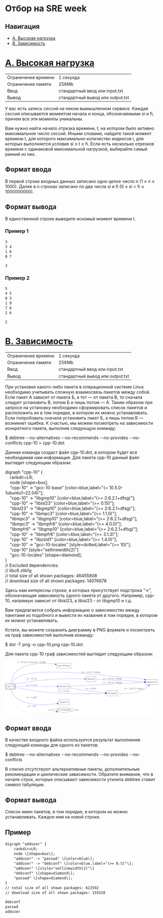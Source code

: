 # Отбор на SRE week

## Навигация
- [A. Высокая нагрузка](#a-высокая-нагрузка)
- [B. Зависимость](#b-зависимость)

[A. Высокая нагрузка](https://github.com/danula-ded/Test_SRE-week/blob/main/A/code.py)
===================
<table>
    <tr>
        <td>Ограничение времени</td>
        <td>1&nbsp;секунда</td>
    </tr>
        <tr>
        <td>Ограничение памяти</td>
        <td>256Mb</td>
    </tr>
        <tr>
        <td>Ввод</td>
        <td>стандартный ввод или input.txt</td>
    </tr>
        <tr>
        <td>Вывод</td>
        <td>стандартный вывод или output.txt</td>
    </tr>
</table>
У вас есть запись сессий на неком вымышленном сервисе. Каждая сессия описывается моментом начала и конца, обозначаемыми si и fi, причем все эти моменты уникальны.

Вам нужно найти начало отрезка времени, t, на котором было активно максимальное число сессий. Иными словами, найдите такой момент времени t, для которого максимально количество индексов i, для которых выполняется условие si ≤ t ≤ fi. Если есть несколько отрезков времени с одинаковой максимальной нагрузкой, выбирайте самый ранний из них.

Формат ввода
------------

В первой строке входных данных записано одно целое число n (1 ≤ n ≤ 1000). Далее в n строках записано по два числа si и fi (0 ≤ si < fi ≤ 1000000000).

Формат вывода
-------------

В единственной строке выведите искомый момент времени t.

### Пример 1

```Ввод
3
3 4
1 6
0 7
```

``` Вывод
3
```

### Пример 2

``` Ввод
5
4 5
0 3
1 9
7 8
2 6
```

``` Вывод
2
```


[B. Зависимость](https://github.com/danula-ded/Test_SRE-week/blob/main/B/code.py)
==============
<table>
    <tr>
        <td>Ограничение времени</td>
        <td>1&nbsp;секунда</td>
    </tr>
        <tr>
        <td>Ограничение памяти</td>
        <td>256Mb</td>
    </tr>
        <tr>
        <td>Ввод</td>
        <td>стандартный ввод или input.txt</td>
    </tr>
        <tr>
        <td>Вывод</td>
        <td>стандартный вывод или output.txt</td>
    </tr>
</table>
При установке какого-либо пакета в операционной системе Linux необходимо учитывать сложную взаимосвязь пакетов между собой. Если пакет А зависит от пакета Б, а тот — от пакета В, то сначала следует установить В, потом Б и лишь потом — А. Таким образом при запросе на установку необходимо сформировать список пакетов и расположить их в том порядке, в котором их можно устанавливать. Если попробовать сначала установить пакет Б, а лишь потом В — возникнет ошибка. К счастью, мы можем посмотреть на зависимости конкретного пакета, выполнив следующую команду:

$ debtree --no-alternatives --no-recommends --no-provides --no-conflicts cpp-10 > cpp-10.dot

Данная команда создаст файл cpp-10.dot, в котором будет вся необходимая нам информация. Для пакета cpp-10 данный файл выглядит следующим образом:

digraph "cpp-10" {    
    rankdir=LR;    
    node \[shape=box\];    
    "cpp-10" -> "gcc-10-base" \[color=blue,label="(= 10.5.0-1ubuntu1~22.04)"\];    
    "cpp-10" -> "libgmp10" \[color=blue,label="(>= 2:6.2.1+dfsg)"\];    
    "cpp-10" -> "libisl23" \[color=blue,label="(>= 0.15)"\];    
    "libisl23" -> "libgmp10" \[color=blue,label="(>= 2:6.2.1+dfsg)"\];    
    "cpp-10" -> "libmpc3" \[color=blue,label="(>= 1.1.0)"\];    
    "libmpc3" -> "libgmp10" \[color=blue,label="(>= 2:6.2.1+dfsg)"\];    
    "libmpc3" -> "libmpfr6" \[color=blue,label="(>= 4.0.0)"\];    
    "libmpfr6" -> "libgmp10" \[color=blue,label="(>= 2:6.2.1+dfsg)"\];    
    "cpp-10" -> "libmpfr6" \[color=blue,label="(>= 3.1.3)"\];    
    "cpp-10" -> "libzstd1" \[color=blue,label="(>= 1.4.0)"\];    
    "cpp-10" -> "gcc-10-locales" \[style=dotted,label="(>= 10)"\];    
    "cpp-10" \[style="setlinewidth(2)"\]    
    "gcc-10-locales" \[shape=diamond\];    
}    
// Excluded dependencies:    
// libc6 zlib1g    
// total size of all shown packages: 46455808    
// download size of all shown packages: 14076678

Здесь нам интересны строки, в которых присутствует подстрока ”->”, обозначающая зависимость одного пакета от другого. Например, cpp-10, напрямую зависит от libisl23, а libisl23 - от libgmp10 и т.д.

Вам предлагается собрать информацию о зависимостях между пакетами из подобного и вывести их названия в том порядке, в котором их можно устанавливать.

Кстати, вы можете сохранить диаграмму в PNG формате и посмотреть на граф зависимостей выполнив команду:

$ dot -T png -o cpp-10.png cpp-10.dot

Для пакета cpp-10 граф зависимостей выглядит следующим образом:

![PIC](./B/statement-image.png)

Формат ввода
------------

В качестве входного файла используется результат выполнения следующей команды для одного из пакетов:

$ debtree --no-alternatives --no-recommends --no-provides --no-conflicts <package-name>

В списке отсутствуют альтернативные пакеты, дополнительные рекомендации и циклические зависимости. Обратите внимание, что в начале строк, которые описывают зависимости утилита debtree ставит символ табуляции.

Формат вывода
-------------

Список имен пакетов, в том порядке, в котором их можно устанавливать. Каждое имя на новой строке.

Пример
------

``` Ввод
digraph "adduser" {
	rankdir=LR;
	node \[shape=box\];
	"adduser" -> "passwd" \[color=blue\];
	"adduser" -> "debconf" \[color=blue,label="(>= 0.5)"\];
	"adduser" \[style="setlinewidth(2)"\]
	"debconf" \[shape=diamond\];
	"passwd" \[shape=diamond\];
}
// total size of all shown packages: 622592
// download size of all shown packages: 155528
```
``` Вывод
debconf
passwd
adduser
```
